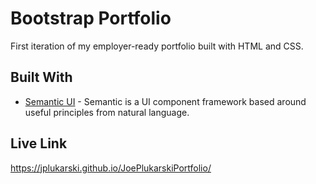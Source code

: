 # Bootstrap Portfolio

First iteration of my employer-ready portfolio built with HTML and CSS.

## Built With

* [Semantic UI](https://semantic-ui.com/) - Semantic is a UI component framework based around useful principles from natural language.

## Live Link

https://jplukarski.github.io/JoePlukarskiPortfolio/